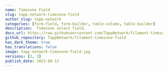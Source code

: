 ```yaml
---
name: Timezone Field
slug: tapp-network-timezone-field
author_slug: tapp-network
categories: [form-field, form-builder, table-column, table-builder]
description:  Timezone select field.
docs_url: https://raw.githubusercontent.com/TappNetwork/filament-timezone-field/main/README.md
github_repository: TappNetwork/filament-timezone-field
has_dark_theme: true
has_translations: false
image: tapp-network-timezone-field.jpg
versions: [2, 3]
publish_date: 2023-08-12
---
```


